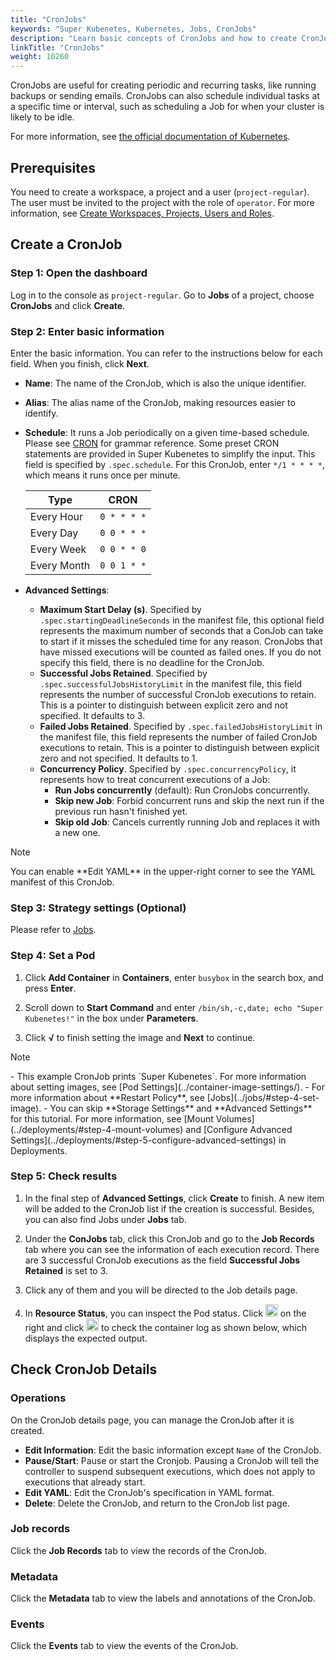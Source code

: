 ```yaml
---
title: "CronJobs"
keywords: "Super Kubenetes, Kubernetes, Jobs, CronJobs"
description: "Learn basic concepts of CronJobs and how to create CronJobs on Super Kubenetes."
linkTitle: "CronJobs"
weight: 10260
---
```


CronJobs are useful for creating periodic and recurring tasks, like running backups or sending emails. CronJobs can also schedule individual tasks at a specific time or interval, such as scheduling a Job for when your cluster is likely to be idle.

For more information, see [the official documentation of Kubernetes](https://kubernetes.io/docs/concepts/workloads/controllers/cron-jobs/).

## Prerequisites

You need to create a workspace, a project and a user (`project-regular`). The user must be invited to the project with the role of `operator`. For more information, see [Create Workspaces, Projects, Users and Roles](../../../quick-start/create-workspace-and-project/).

## Create a CronJob

### Step 1: Open the dashboard

Log in to the console as `project-regular`. Go to **Jobs** of a project, choose **CronJobs** and click **Create**.

### Step 2: Enter basic information

Enter the basic information. You can refer to the instructions below for each field. When you finish, click **Next**.

- **Name**: The name of the CronJob, which is also the unique identifier.
- **Alias**: The alias name of the CronJob, making resources easier to identify.
- **Schedule**: It runs a Job periodically on a given time-based schedule. Please see [CRON](https://en.wikipedia.org/wiki/Cron) for grammar reference. Some preset CRON statements are provided in Super Kubenetes to simplify the input. This field is specified by `.spec.schedule`. For this CronJob, enter `*/1 * * * *`, which means it runs once per minute.

  | Type        | CRON        |
  | ----------- | ----------- |
  | Every Hour  | `0 * * * *` |
  | Every Day   | `0 0 * * *` |
  | Every Week  | `0 0 * * 0` |
  | Every Month | `0 0 1 * *` |
  
- **Advanced Settings**:
  
  - **Maximum Start Delay (s)**. Specified by `.spec.startingDeadlineSeconds` in the manifest file, this optional field represents the maximum number of seconds that a ConJob can take to start if it misses the scheduled time for any reason. CronJobs that have missed executions will be counted as failed ones. If you do not specify this field, there is no deadline for the CronJob.
  - **Successful Jobs Retained**. Specified by `.spec.successfulJobsHistoryLimit` in the manifest file, this field represents the number of successful CronJob executions to retain. This is a pointer to distinguish between explicit zero and not specified. It defaults to 3.
  - **Failed Jobs Retained**. Specified by `.spec.failedJobsHistoryLimit` in the manifest file, this field represents the number of failed CronJob executions to retain. This is a pointer to distinguish between explicit zero and not specified. It defaults to 1.
  - **Concurrency Policy**. Specified by `.spec.concurrencyPolicy`, it represents how to treat concurrent executions of a Job:
      - **Run Jobs concurrently** (default): Run CronJobs concurrently.
      - **Skip new Job**: Forbid concurrent runs and skip the next run if the previous run hasn't finished yet.
      - **Skip old Job**: Cancels currently running Job and replaces it with a new one.

<div className="notices note">
  <p>Note</p>
  <div>
    You can enable **Edit YAML** in the upper-right corner to see the YAML manifest of this CronJob.
  </div>
</div> 


### Step 3: Strategy settings (Optional)

Please refer to [Jobs](../jobs/#step-3-strategy-settings-optional).

### Step 4: Set a Pod

1. Click **Add Container** in **Containers**, enter `busybox` in the search box, and press **Enter**.

2. Scroll down to **Start Command** and enter `/bin/sh,-c,date; echo "Super Kubenetes!"` in the box under **Parameters**. 

3. Click **√** to finish setting the image and **Next** to continue.

  <div className="notices note">
    <p>Note</p>
    <div>
      - This example CronJob prints `Super Kubenetes`. For more information about setting images, see [Pod Settings](../container-image-settings/).
      - For more information about **Restart Policy**, see [Jobs](../jobs/#step-4-set-image).
      - You can skip **Storage Settings** and **Advanced Settings** for this tutorial. For more information, see [Mount Volumes](../deployments/#step-4-mount-volumes) and [Configure Advanced Settings](../deployments/#step-5-configure-advanced-settings) in Deployments.
    </div>
  </div>


### Step 5: Check results

1. In the final step of **Advanced Settings**, click **Create** to finish. A new item will be added to the CronJob list if the creation is successful. Besides, you can also find Jobs under **Jobs** tab.

2. Under the **ConJobs** tab, click this CronJob and go to the **Job Records** tab where you can see the information of each execution record. There are 3 successful CronJob executions as the field **Successful Jobs Retained** is set to 3.

3. Click any of them and you will be directed to the Job details page.

4. In **Resource Status**, you can inspect the Pod status. Click <img src="/dist/assets/docs/v3.3/project-user-guide/application-workloads/cronjobs/down-arrow.png" width="20px" alt="icon" /> on the right and click <img src="/dist/assets/docs/v3.3/project-user-guide/application-workloads/cronjobs/container-log-icon.png" width="20px" alt="icon" /> to check the container log as shown below, which displays the expected output.

## Check CronJob Details

### Operations

On the CronJob details page, you can manage the CronJob after it is created.

- **Edit Information**: Edit the basic information except `Name` of the CronJob.
- **Pause/Start**: Pause or start the Cronjob. Pausing a CronJob will tell the controller to suspend subsequent executions, which does not apply to executions that already start.
- **Edit YAML**: Edit the CronJob's specification in YAML format.
- **Delete**: Delete the CronJob, and return to the CronJob list page.

### Job records

Click the **Job Records** tab to view the records of the CronJob.

### Metadata

Click the **Metadata** tab to view the labels and annotations of the CronJob.

### Events

Click the **Events** tab to view the events of the CronJob.
